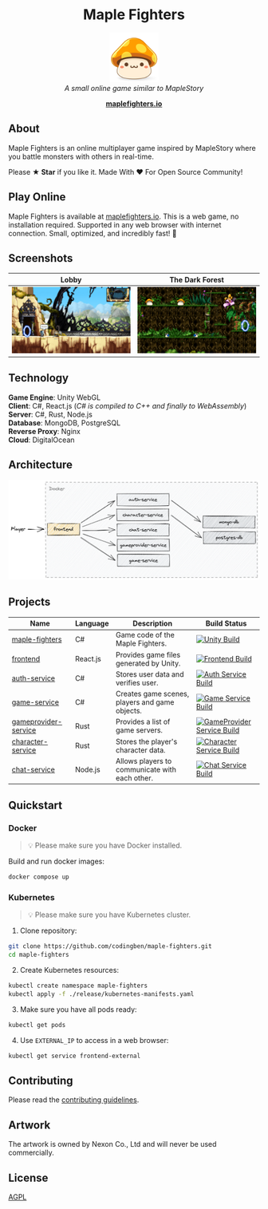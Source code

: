 <h1 align="center">Maple Fighters</h1>
<p align="center">
  <img src="docs/images/maplestory-icon.png" width="100px" height="100px"/>
  <br><i>A small online game similar to MapleStory</i><br>
</p>
<p align="center">
  <a href="http://maplefighters.io"><strong>maplefighters.io</strong></a>
  <br>
</p>

## About

Maple Fighters is an online multiplayer game inspired by MapleStory where you battle monsters with others in real-time.

Please **★ Star** if you like it. Made With :heart: For Open Source Community!

## Play Online

Maple Fighters is available at [maplefighters.io](http://maplefighters.io). This is a web game, no installation required. Supported in any web browser with internet connection. Small, optimized, and incredibly fast! 🚀

## Screenshots

| Lobby                             | The Dark Forest                             |
| --------------------------------- | ------------------------------------------- |
| <img src="docs/images/lobby.png"> | <img src="docs/images/the-dark-forest.png"> |

## Technology

**Game Engine**: Unity WebGL  
**Client**: C#, React.js (_C# is compiled to C++ and finally to WebAssembly_)  
**Server**: C#, Rust, Node.js  
**Database**: MongoDB, PostgreSQL  
**Reverse Proxy**: Nginx  
**Cloud**: DigitalOcean 

## Architecture

<img src="docs/architecture-diagram.png">

## Projects

| Name                                               | Language | Description                                    | Build Status                                                                                                                                                                                                                          |
| -------------------------------------------------- | -------- | ---------------------------------------------- | ------------------------------------------------------------------------------------------------------------------------------------------------------------------------------------------------------------------------------------- |
| [maple-fighters](./src/maple-fighters)             | C#       | Game code of the Maple Fighters.               | [![Unity Build](https://github.com/codingben/maple-fighters/actions/workflows/unity-build.yml/badge.svg)](https://github.com/codingben/maple-fighters/actions/workflows/unity-build.yml)                                              |
| [frontend](./src/frontend)                         | React.js | Provides game files generated by Unity.        | [![Frontend Build](https://github.com/codingben/maple-fighters/actions/workflows/frontend-build.yml/badge.svg)](https://github.com/codingben/maple-fighters/actions/workflows/frontend-build.yml)                                     |
| [auth-service](./src/auth-service)                 | C#       | Stores user data and verifies user.            | [![Auth Service Build](https://github.com/codingben/maple-fighters/actions/workflows/auth-service-build.yml/badge.svg)](https://github.com/codingben/maple-fighters/actions/workflows/auth-service-build.yml)                         |
| [game-service](./src/game-service)                 | C#       | Creates game scenes, players and game objects. | [![Game Service Build](https://github.com/codingben/maple-fighters/actions/workflows/game-service-build.yml/badge.svg)](https://github.com/codingben/maple-fighters/actions/workflows/game-service-build.yml)                         |
| [gameprovider-service](./src/gameprovider-service) | Rust     | Provides a list of game servers.               | [![GameProvider Service Build](https://github.com/codingben/maple-fighters/actions/workflows/gameprovider-service-build.yml/badge.svg)](https://github.com/codingben/maple-fighters/actions/workflows/gameprovider-service-build.yml) |
| [character-service](./src/character-service)       | Rust     | Stores the player's character data.            | [![Character Service Build](https://github.com/codingben/maple-fighters/actions/workflows/character-service-build.yml/badge.svg)](https://github.com/codingben/maple-fighters/actions/workflows/character-service-build.yml)          |
| [chat-service](./src/chat-service)                 | Node.js  | Allows players to communicate with each other. | [![Chat Service Build](https://github.com/codingben/maple-fighters/actions/workflows/chat-service-build.yml/badge.svg)](https://github.com/codingben/maple-fighters/actions/workflows/chat-service-build.yml)                         |

## Quickstart

### Docker

> 💡 Please make sure you have Docker installed.

Build and run docker images:

```bash
docker compose up
```

### Kubernetes

> 💡 Please make sure you have Kubernetes cluster.

1. Clone repository:

```bash
git clone https://github.com/codingben/maple-fighters.git
cd maple-fighters
```

2. Create Kubernetes resources:

```bash
kubectl create namespace maple-fighters
kubectl apply -f ./release/kubernetes-manifests.yaml
```

3. Make sure you have all pods ready:

```bash
kubectl get pods
```

4. Use `EXTERNAL_IP` to access in a web browser:

```bash
kubectl get service frontend-external
```

## Contributing

Please read the [contributing guidelines](CONTRIBUTING.md).

## Artwork

The artwork is owned by Nexon Co., Ltd and will never be used commercially.

## License

[AGPL](https://choosealicense.com/licenses/agpl-3.0/)
